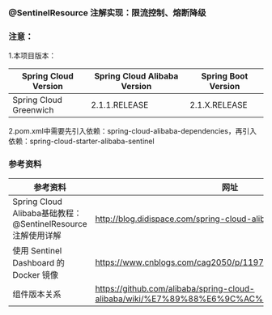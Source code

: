 ### @SentinelResource 注解实现：限流控制、熔断降级

### 注意：
1.本项目版本：

Spring Cloud Version| Spring Cloud Alibaba Version | Spring Boot Version
--- | --- | ---
Spring Cloud Greenwich | 2.1.1.RELEASE | 2.1.X.RELEASE

2.pom.xml中需要先引入依赖：spring-cloud-alibaba-dependencies，再引入依赖：spring-cloud-starter-alibaba-sentinel

### 参考资料

参考资料 | 网址
--- | ---
Spring Cloud Alibaba基础教程：@SentinelResource注解使用详解 | http://blog.didispace.com/spring-cloud-alibaba-sentinel-2-5/
使用 Sentinel Dashboard 的 Docker 镜像 | https://www.cnblogs.com/cag2050/p/11970999.html
组件版本关系 | https://github.com/alibaba/spring-cloud-alibaba/wiki/%E7%89%88%E6%9C%AC%E8%AF%B4%E6%98%8E